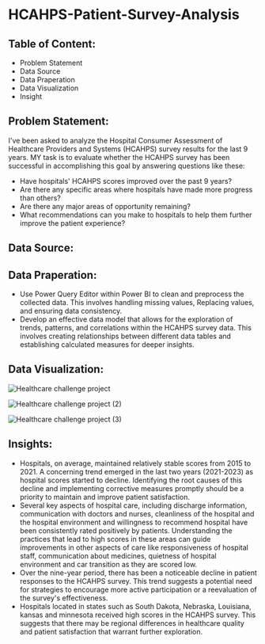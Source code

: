 # HCAHPS-Patient-Survey-Analysis

## Table of Content:
+ Problem Statement
+ Data Source
+ Data Praperation
+ Data Visualization
+ Insight

## Problem Statement:
I've been asked to analyze the Hospital Consumer Assessment of Healthcare Providers and Systems (HCAHPS) survey results for the last 9 years.
MY task is to evaluate whether the HCAHPS survey has been successful in accomplishing this goal by answering questions like these:
+ Have hospitals' HCAHPS scores improved over the past 9 years?
+ Are there any specific areas where hospitals have made more progress than others?
+ Are there any major areas of opportunity remaining?
+ What recommendations can you make to hospitals to help them further improve the patient experience?

## Data Source: 

## Data Praperation:
+ Use Power Query Editor within Power BI to clean and preprocess the collected data. This involves handling missing values, Replacing values, and ensuring data consistency.
+ Develop an effective data model that allows for the exploration of trends, patterns, and correlations within the HCAHPS survey data. This involves creating relationships between different data tables and establishing calculated measures for deeper insights.

## Data Visualization: 

![Healthcare challenge project](https://github.com/Ananya-Foujdar05/HCAHPS-Patient-Survey-Analysis/assets/140806083/0ba6554e-7509-465c-8dc0-9e82c5dc38e8)

![Healthcare challenge project (2)](https://github.com/Ananya-Foujdar05/HCAHPS-Patient-Survey-Analysis/assets/140806083/2574878e-8c98-4a54-97b1-a499e7d79a8b)

![Healthcare challenge project (3)](https://github.com/Ananya-Foujdar05/HCAHPS-Patient-Survey-Analysis/assets/140806083/f326d6a4-1633-40dd-aae2-926be1c79d4f)

## Insights:
+ Hospitals, on average, maintained relatively stable scores from 2015 to 2021. A concerning trend emerged in the last two years (2021-2023) as hospital scores started to decline. Identifying the root causes of this decline and implementing corrective measures promptly should be a priority to maintain and improve patient satisfaction.
+ Several key aspects of hospital care, including discharge information, communication with doctors and nurses, cleanliness of the hospital and the hospital environment and willingness to recommend hospital have been consistently rated positively by patients. Understanding the practices that lead to high scores in these areas can guide improvements in other aspects of care like responsiveness of hospital staff, communication about medicines, quietness of hospital environment and car transition as they are scored low.
+ Over the nine-year period, there has been a noticeable decline in patient responses to the HCAHPS survey. This trend suggests a potential need for strategies to encourage more active participation or a reevaluation of the survey's effectiveness.
+ Hospitals located in states such as South Dakota, Nebraska, Louisiana, kansas and minnesota received high scores in the HCAHPS survey. This suggests that there may be regional differences in healthcare quality and patient satisfaction that warrant further exploration.

